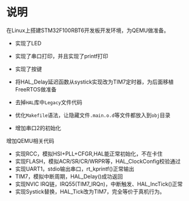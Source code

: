 # 说明 

在Linux上搭建STM32F100RBT6开发板开发环境，为QEMU做准备。

- 实现了LED
- 实现了串口打印，并且实现了printf打印
- 实现了按键
- 将HAL_Delay延迟函数从systick实现改为TIM7定时器，为后面移植FreeRTOS做准备

- 去掉`HAL`库中`Legacy`文件代码
- 优化`Makefile`语法，让隐藏文件`.main.o.d`等文件都放入到`obj`目录
- 增加串口2的初始化

增加QEMU相关代码

- 实现RCC，模拟HSI+PLL+CFGR,HAL能正常初始化，不在卡住
- 实现FLASH，模拟ACR/SR/CR/WRPR等，HAL_ClockConfig校验通过
- 实现UART1，stdio输出串口，rt_kprintf()正常输出
- TIM7，模拟中断周期，HAL_Delay()成功返回
- 实现NVIC IRQ链，IRQ55(TIM7_IRQn)，中断触发、HAL_IncTick()正常
- 实现Systick替换，HAL_Tick改为TIM7，完全等价于真机行为。

